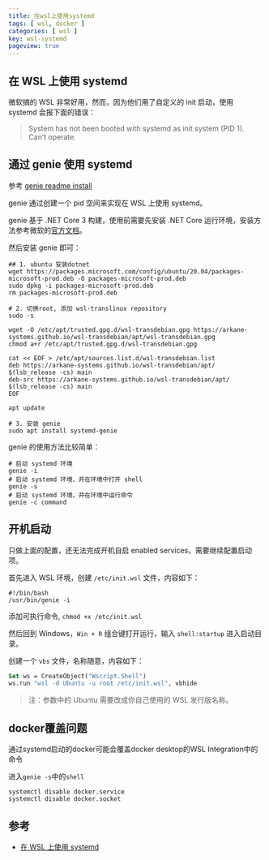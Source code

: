 ```yaml
---
title: 在wsl上使用systemd
tags: [ wsl, docker ]
categories: [ wsl ]
key: wsl-systemd
pageview: true
---
```


## 在 WSL 上使用 systemd

<!--more-->

微软搞的 WSL 非常好用，然而，因为他们用了自定义的 init 启动，使用 systemd 会报下面的错误：

> System has not been booted with systemd as init system (PID 1). Can’t operate.

## 通过 genie 使用 systemd

参考 [genie readme install](https://github.com/arkane-systems/genie#installation)

genie 通过创建一个 pid 空间来实现在 WSL 上使用 systemd。

genie 基于 .NET Core 3 构建，使用前需要先安装 .NET Core 运行环境，安装方法参考微软的[官方文档](https://docs.microsoft.com/en-us/dotnet/core/install/linux)。

然后安装 genie 即可：

```shell
## 1. ubuntu 安装dotnet
wget https://packages.microsoft.com/config/ubuntu/20.04/packages-microsoft-prod.deb -O packages-microsoft-prod.deb
sudo dpkg -i packages-microsoft-prod.deb
rm packages-microsoft-prod.deb

# 2. 切换root, 添加 wsl-translinux repository
sudo -s

wget -O /etc/apt/trusted.gpg.d/wsl-transdebian.gpg https://arkane-systems.github.io/wsl-transdebian/apt/wsl-transdebian.gpg
chmod a+r /etc/apt/trusted.gpg.d/wsl-transdebian.gpg

cat << EOF > /etc/apt/sources.list.d/wsl-transdebian.list
deb https://arkane-systems.github.io/wsl-transdebian/apt/ $(lsb_release -cs) main
deb-src https://arkane-systems.github.io/wsl-transdebian/apt/ $(lsb_release -cs) main
EOF

apt update

# 3. 安装 genie
sudo apt install systemd-genie
```

genie 的使用方法比较简单：

```shell
# 启动 systemd 环境
genie -i
# 启动 systemd 环境，并在环境中打开 shell
genie -s
# 启动 systemd 环境，并在环境中运行命令
genie -c command
```

## 开机启动

只做上面的配置，还无法完成开机自启 enabled services，需要继续配置启动项。

首先进入 WSL 环境，创建 `/etc/init.wsl` 文件，内容如下：

```shell
#!/bin/bash
/usr/bin/genie -i
```

添加可执行命令, `chmod +x /etc/init.wsl`

然后回到 Windows，`Win + R` 组合键打开运行，输入 `shell:startup` 进入启动目录。

创建一个 `vbs` 文件，名称随意，内容如下：

```vb
Set ws = CreateObject("Wscript.Shell")
ws.run "wsl -d Ubuntu -u root /etc/init.wsl", vbhide
```

> 注：参数中的 Ubuntu 需要改成你自己使用的 WSL 发行版名称。

## docker覆盖问题

通过systemd启动的docker可能会覆盖docker desktop的WSL Integration中的命令

进入`genie -s`中的`shell`

```shell
systemctl disable docker.service
systemctl disable docker.socket
```

## 参考

- [在 WSL 上使用 systemd](https://core.moe/posts/2021/02/wsl-systemd/)
